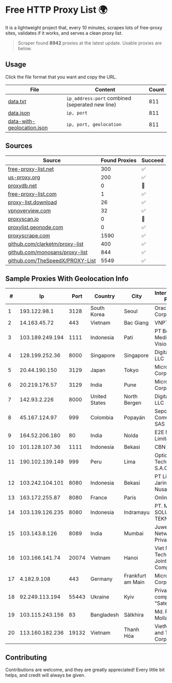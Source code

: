
# Free HTTP Proxy List 🌍

It is a lightweight project that, every 10 minutes, scrapes lots of free-proxy sites, validates if it works, and serves a clean proxy list.


> Scraper found **8942** proxies at the latest update. Usable proxies are below.

## Usage

Click the file format that you want and copy the URL.


|File|Content|Count|
|----|-------|-----|
|[data.txt](https://raw.githubusercontent.com/themiralay/Proxy-List-World/master/data.txt)|`ip_address:port` combined (seperated new line)|811|
|[data.json](https://raw.githubusercontent.com/themiralay/Proxy-List-World/master/data.json)|`ip, port`|811|
|[data-with-geolocation.json](https://raw.githubusercontent.com/themiralay/Proxy-List-World/master/data-with-geolocation.json)|`ip, port, geolocation`|811|

## Sources

|Source|Found Proxies|Succeed|
|------|-------------|-------|
|[free-proxy-list.net](https://free-proxy-list.net)|300|✅|
|[us-proxy.org](https://www.us-proxy.org)|200|✅|
|[proxydb.net](http://proxydb.net)|0|🚫|
|[free-proxy-list.com](https://free-proxy-list.com/?page=&port=&type%5B%5D=http&type%5B%5D=https&up_time=0&search=Search)|1|✅|
|[proxy-list.download](https://www.proxy-list.download/HTTP)|26|✅|
|[vpnoverview.com](https://vpnoverview.com/privacy/anonymous-browsing/free-proxy-servers)|32|✅|
|[proxyscan.io](https://www.proxyscan.io)|0|🚫|
|[proxylist.geonode.com](https://proxylist.geonode.com/api/proxy-list?limit=300&page=1&sort_by=lastChecked&sort_type=desc&protocols=http,https)|0|✅|
|[proxyscrape.com](https://api.proxyscrape.com/v2/?request=displayproxies&protocol=http&timeout=10000&country=all&ssl=all&anonymity=all)|1590|✅|
|[github.com/clarketm/proxy-list](https://raw.githubusercontent.com/clarketm/proxy-list/master/proxy-list-raw.txt)|400|✅|
|[github.com/monosans/proxy-list](https://raw.githubusercontent.com/monosans/proxy-list/main/proxies/http.txt)|844|✅|
|[github.com/TheSpeedX/PROXY-List](https://raw.githubusercontent.com/TheSpeedX/PROXY-List/master/http.txt)|5549|✅|


## Sample Proxies With Geolocation Info

|#|Ip|Port|Country|City|Internet Service Provider|
|-|--|----|-------|----|-------------------------|
|1|193.122.98.1|3128|South Korea|Seoul|Oracle Corporation|
|2|14.163.45.72|443|Vietnam|Bac Giang|VNPT-VNNIC|
|3|103.189.249.194|1111|Indonesia|Pati|PT Berkah Media Kusuma Vision|
|4|128.199.252.36|8000|Singapore|Singapore|DigitalOcean, LLC|
|5|20.44.190.150|3129|Japan|Tokyo|Microsoft Corporation|
|6|20.219.176.57|3129|India|Pune|Microsoft Corporation|
|7|142.93.2.226|8000|United States|North Bergen|DigitalOcean, LLC|
|8|45.167.124.97|999|Colombia|Popayán|Sepcom Comunicaciones SAS|
|9|164.52.206.180|80|India|Noida|E2E Networks Limited|
|10|101.128.107.36|1111|Indonesia|Bekasi|CBN|
|11|190.102.139.149|999|Peru|Lima|Optical Technologies S.A.C.|
|12|103.242.104.101|8080|Indonesia|Bekasi|PT Lintas Jaringan Nusantara|
|13|163.172.255.87|8080|France|Paris|Online S.A.S.|
|14|103.139.126.235|8080|Indonesia|Indramayu|PT. MITRACOM SOLUSI TEKNOLOGI|
|15|103.143.8.126|8089|India|Mumbai|Juweriyah Networks Private Limited|
|16|103.166.141.74|20074|Vietnam|Hanoi|Viet NAM Cloud Technology Joint Stock Company|
|17|4.182.9.108|443|Germany|Frankfurt am Main|Microsoft Corporation|
|18|92.249.113.194|55443|Ukraine|Kyiv|Private "Stock company "Sater"|
|19|103.115.243.156|83|Bangladesh|Sātkhira|Md. Rashed Mollah|
|20|113.160.182.236|19132|Vietnam|Thanh Hóa|VietNam Post and Telecom Corporation|



## Contributing

Contributions are welcome, and they are greatly appreciated! Every
little bit helps, and credit will always be given.

